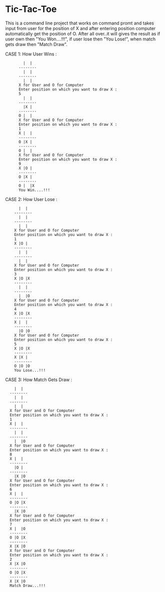 # Tic-Tac-Toe

This is a command line project that works on command promt and takes input from user for the position of X and after entering position computer automatically get the position of O.
After all over..it will gives the result as
  if user own then "You Won....!!!",
  if user lose then "You Lose!",
  when match gets draw then "Match Draw".
  
  
  
  CASE 1: How User Wins :
  
            |  |
          --------
            |  |
          --------
            |  |
          X for User and O for Computer
          Enter position on which you want to draw X :
          5
            |  |
          --------
            |X |
          --------
          O |  |
          X for User and O for Computer
          Enter position on which you want to draw X :
          1
          X |  |
          --------
          O |X |
          --------
          O |  |
          X for User and O for Computer
          Enter position on which you want to draw X :
          9
          X |O |
          --------
          O |X |
          --------
          O |  |X
          You Win....!!!
          
          

CASE 2: How User Lose :

          |  |
        --------
          |  |
        --------
          |  |
        X for User and O for Computer
        Enter position on which you want to draw X :
        1
        X |O |
        --------
          |  |
        --------
          |  |
        X for User and O for Computer
        Enter position on which you want to draw X :
        3
        X |O |X
        --------
          |  |
        --------
          |  |O
        X for User and O for Computer
        Enter position on which you want to draw X :
        4
        X |O |X
        --------
        X |  |
        --------
          |O |O
        X for User and O for Computer
        Enter position on which you want to draw X :
        5
        X |O |X
        --------
        X |X |
        --------
        O |O |O
        You Lose...!!!
        
        
        
 CASE 3: How Match Gets Draw : 
 
 
        |  |
      --------
        |  |
      --------
        |  |
      X for User and O for Computer
      Enter position on which you want to draw X :
      1
      X |  |
      --------
        |  |
      --------
        |  |O
      X for User and O for Computer
      Enter position on which you want to draw X :
      8
      X |  |
      --------
        |O |
      --------
        |X |O
      X for User and O for Computer
      Enter position on which you want to draw X :
      6
      X |  |
      --------
      O |O |X
      --------
        |X |O
      X for User and O for Computer
      Enter position on which you want to draw X :
      7
      X |  |O
      --------
      O |O |X
      --------
      X |X |O
      X for User and O for Computer
      Enter position on which you want to draw X :
      2
      X |X |O
      --------
      O |O |X
      --------
      X |X |O
      Match Draw...!!!
